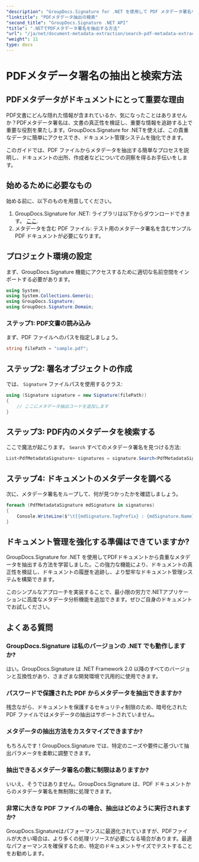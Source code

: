 ```yaml
---
"description": "GroupDocs.Signature for .NET を使用して PDF メタデータ署名を簡単に抽出し、ドキュメントのセキュリティを強化して情報管理を改善する方法を説明します。"
"linktitle": "PDFメタデータ抽出の検索"
"second_title": "GroupDocs.Signature .NET API"
"title": ".NETでPDFメタデータ署名を抽出する方法"
"url": "/ja/net/document-metadata-extraction/search-pdf-metadata-extraction/"
"weight": 11
type: docs
---
```

# PDFメタデータ署名の抽出と検索方法

## PDFメタデータがドキュメントにとって重要な理由

PDF文書にどんな隠れた情報が含まれているか、気になったことはありませんか？PDFメタデータ署名は、文書の真正性を検証し、重要な情報を追跡する上で重要な役割を果たします。GroupDocs.Signature for .NETを使えば、この貴重なデータに簡単にアクセスでき、ドキュメント管理システムを強化できます。

このガイドでは、PDF ファイルからメタデータを抽出する簡単なプロセスを説明し、ドキュメントの出所、作成者などについての洞察を得るお手伝いをします。

## 始めるために必要なもの

始める前に、以下のものを用意してください。

1. GroupDocs.Signature for .NET: ライブラリは以下からダウンロードできます。 [ここ](https://releases。groupdocs.com/signature/net/).
2. メタデータを含む PDF ファイル: テスト用のメタデータ署名を含むサンプル PDF ドキュメントが必要になります。

## プロジェクト環境の設定

まず、GroupDocs.Signature 機能にアクセスするために適切な名前空間をインポートする必要があります。

```csharp
using System;
using System.Collections.Generic;
using GroupDocs.Signature;
using GroupDocs.Signature.Domain;
```

### ステップ1: PDF文書の読み込み

まず、PDF ファイルへのパスを指定しましょう。

```csharp
string filePath = "sample.pdf";
```

## ステップ2: 署名オブジェクトの作成

では、 `Signature` ファイルパスを使用するクラス:

```csharp
using (Signature signature = new Signature(filePath))
{
    // ここにメタデータ抽出コードを追加します
}
```

## ステップ3: PDF内のメタデータを検索する

ここで魔法が起こります。 `Search` すべてのメタデータ署名を見つける方法:

```csharp
List<PdfMetadataSignature> signatures = signature.Search<PdfMetadataSignature>(SignatureType.Metadata);
```

## ステップ4: ドキュメントのメタデータを調べる

次に、メタデータ署名をループして、何が見つかったかを確認しましょう。

```csharp
foreach (PdfMetadataSignature mdSignature in signatures)
{
    Console.WriteLine($"\t[{mdSignature.TagPrefix} : {mdSignature.Name}] = {mdSignature.Value} ({mdSignature.Type})");
}
```

## ドキュメント管理を強化する準備はできていますか?

GroupDocs.Signature for .NET を使用してPDFドキュメントから貴重なメタデータを抽出する方法を学習しました。この強力な機能により、ドキュメントの真正性を検証し、ドキュメントの履歴を追跡し、より堅牢なドキュメント管理システムを構築できます。

このシンプルなアプローチを実装することで、最小限の労力で.NETアプリケーションに高度なメタデータ分析機能を追加できます。ぜひご自身のドキュメントでお試しください。

## よくある質問

### GroupDocs.Signature は私のバージョンの .NET でも動作しますか?

はい。GroupDocs.Signature は .NET Framework 2.0 以降のすべてのバージョンと互換性があり、さまざまな開発環境で汎用的に使用できます。

### パスワードで保護された PDF からメタデータを抽出できますか?

残念ながら、ドキュメントを保護するセキュリティ制限のため、暗号化された PDF ファイルではメタデータの抽出はサポートされていません。

### メタデータの抽出方法をカスタマイズできますか?

もちろんです！GroupDocs.Signature では、特定のニーズや要件に基づいて抽出パラメータを柔軟に調整できます。

### 抽出できるメタデータ署名の数に制限はありますか?

いいえ、そうではありません。GroupDocs.Signature は、PDF ドキュメントからのメタデータ署名を無制限に処理できます。

### 非常に大きな PDF ファイルの場合、抽出はどのように実行されますか?

GroupDocs.Signatureはパフォーマンスに最適化されていますが、PDFファイルが大きい場合は、より多くの処理リソースが必要になる場合があります。最適なパフォーマンスを確保するため、特定のドキュメントサイズでテストすることをお勧めします。